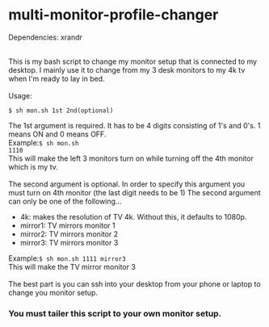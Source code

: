 # multi-monitor-profile-changer
Dependencies: xrandr<br><br>

This is my bash script to change my monitor setup that is connected to my desktop.  I mainly use it to change from my 3 desk monitors to my 4k tv when I'm ready to lay in bed.
<br><br>
Usage:

<code>$ sh mon.sh 1st 2nd(optional)</code>

The 1st argument is required.  It has to be 4 digits consisting of 1's and 0's.  1 means ON and 0 means OFF.<br>
Example:<code>$ sh mon.sh 1110</code><br>
This will make the left 3 monitors turn on while turning off the 4th monitor which is my tv.
<br><br>
The second argument is optional.  In order to specify this argument you must turn on 4th monitor (the last digit needs to be 1) The second argument can only be one of the following...<br>
<ul>
  <li>4k: makes the resolution of TV 4k.  Without this, it defaults to 1080p.</li>
  <li>mirror1: TV mirrors monitor 1</li>
  <li>mirror2: TV mirrors monitor 2</li>
  <li>mirror3: TV mirrors monitor 3</li>
</ul>
Example:<code>$ sh mon.sh 1111 mirror3</code><br>
This will make the TV mirror monitor 3
<br><br>
The best part is you can ssh into your desktop from your phone or laptop to change you monitor setup.
<h3>You must tailer this script to your own monitor setup.</h3>
